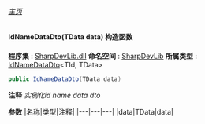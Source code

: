 ###### [主页](./Index.md "主页")
#### IdNameDataDto(TData data) 构造函数
**程序集** : [SharpDevLib.dll](./SharpDevLib.assembly.md "SharpDevLib.dll")
**命名空间** : [SharpDevLib](./SharpDevLib.namespace.md "SharpDevLib")
**所属类型** : [IdNameDataDto](./SharpDevLib.IdNameDataDto.2.md "IdNameDataDto")\<TId, TData\>
``` csharp
public IdNameDataDto(TData data)
```
**注释**
*实例化id name data dto*

**参数**
|名称|类型|注释|
|---|---|---|
|data|TData|data|

